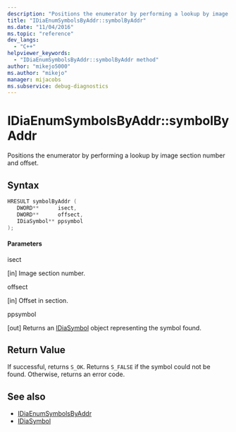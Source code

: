 ```yaml
---
description: "Positions the enumerator by performing a lookup by image section number and offset."
title: "IDiaEnumSymbolsByAddr::symbolByAddr"
ms.date: "11/04/2016"
ms.topic: "reference"
dev_langs:
  - "C++"
helpviewer_keywords:
  - "IDiaEnumSymbolsByAddr::symbolByAddr method"
author: "mikejo5000"
ms.author: "mikejo"
manager: mijacobs
ms.subservice: debug-diagnostics
---
```

# IDiaEnumSymbolsByAddr::symbolByAddr

Positions the enumerator by performing a lookup by image section number and offset.

## Syntax

```C++
HRESULT symbolByAddr ( 
   DWORD**      isect,
   DWORD**      offsect,
   IDiaSymbol** ppsymbol
);
```

#### Parameters
 isect

[in] Image section number.

 offsect

[in] Offset in section.

 ppsymbol

[out] Returns an [IDiaSymbol](../../debugger/debug-interface-access/idiasymbol.md) object representing the symbol found.

## Return Value
 If successful, returns `S_OK`. Returns `S_FALSE` if the symbol could not be found. Otherwise, returns an error code.

## See also
- [IDiaEnumSymbolsByAddr](../../debugger/debug-interface-access/idiaenumsymbolsbyaddr.md)
- [IDiaSymbol](../../debugger/debug-interface-access/idiasymbol.md)
